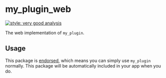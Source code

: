 # my_plugin_web

[![style: very good analysis][very_good_analysis_badge]][very_good_analysis_link]

The web implementation of `my_plugin`.

## Usage

This package is [endorsed][endorsed_link], which means you can simply use `my_plugin`
normally. This package will be automatically included in your app when you do.

[endorsed_link]: https://flutter.dev/docs/development/packages-and-plugins/developing-packages#endorsed-federated-plugin
[very_good_analysis_badge]: https://img.shields.io/badge/style-very_good_analysis-B22C89.svg
[very_good_analysis_link]: https://pub.dev/packages/very_good_analysis
